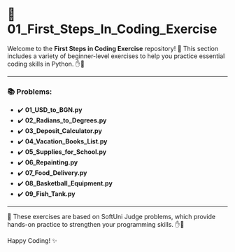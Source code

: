 # 🐍 01_First_Steps_In_Coding_Exercise

Welcome to the **First Steps in Coding Exercise** repository! 🎉 This section includes a variety of beginner-level exercises to help you practice essential coding skills in Python. ✋👋

---

### 📚 Problems:

- ✔️ **01_USD_to_BGN.py**
- ✔️ **02_Radians_to_Degrees.py**
- ✔️ **03_Deposit_Calculator.py**
- ✔️ **04_Vacation_Books_List.py**
- ✔️ **05_Supplies_for_School.py**
- ✔️ **06_Repainting.py**
- ✔️ **07_Food_Delivery.py**
- ✔️ **08_Basketball_Equipment.py**
- ✔️ **09_Fish_Tank.py**

---

🚀 These exercises are based on SoftUni Judge problems, which provide hands-on practice to strengthen your programming skills. ✋👋

Happy Coding! ✨
